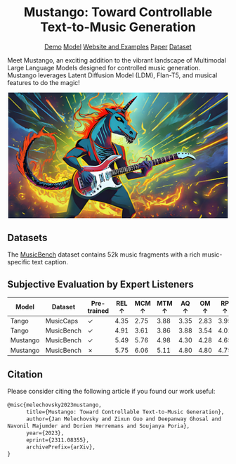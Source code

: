 <div align="center">

# Mustango: Toward Controllable Text-to-Music Generation

[Demo]() [Model]() [Website and Examples](https://amaai-lab.github.io/mustango/) [Paper](https://arxiv.org/abs/2311.08355) [Dataset](https://huggingface.co/datasets/amaai-lab/MusicBench)
</div>

Meet Mustango, an exciting addition to the vibrant landscape of Multimodal Large Language Models designed for controlled music generation. Mustango leverages Latent Diffusion Model (LDM), Flan-T5, and musical features to do the magic!

<div align="center">
  <img src="img/mustango.jpg" width="500"/>
</div>


## Datasets

The [MusicBench](https://huggingface.co/datasets/amaai-lab/MusicBench) dataset contains 52k music fragments with a rich music-specific text caption. 
## Subjective Evaluation by Expert Listeners

| **Model** | **Dataset** | **Pre-trained** | **REL** ↑ | **MCM** ↑ | **MTM** ↑ | **AQ** ↑ | **OM** ↑ | **RP** ↑ | **HC** ↑ |
|-----------|-------------|-----------------|-----------|-----------|-----------|----------|----------|----------|----------|
| Tango     | MusicCaps   | ✓               | 4.35      | 2.75      | 3.88      | 3.35     | 2.83     | 3.95     | 3.84     |
| Tango     | MusicBench  | ✓               | 4.91      | 3.61      | 3.86      | 3.88     | 3.54     | 4.01     | 4.34     |
| Mustango  | MusicBench  | ✓               | 5.49      | 5.76      | 4.98      | 4.30     | 4.28     | 4.65     | 5.18     |
| Mustango  | MusicBench  | ✗               | 5.75      | 6.06      | 5.11      | 4.80     | 4.80     | 4.75     | 5.59     |


## Citation
Please consider citing the following article if you found our work useful:
```
@misc{melechovsky2023mustango,
      title={Mustango: Toward Controllable Text-to-Music Generation}, 
      author={Jan Melechovsky and Zixun Guo and Deepanway Ghosal and Navonil Majumder and Dorien Herremans and Soujanya Poria},
      year={2023},
      eprint={2311.08355},
      archivePrefix={arXiv},
}
```
